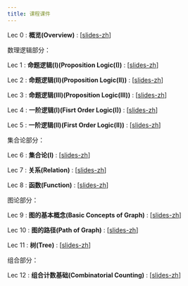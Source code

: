 ```yaml
---
title: 课程课件
---
```


Lec 0
: **概览(Overview)**
  :  \[[slides-zh](https://basics.sjtu.edu.cn/~yangqizhe/pdf/dm2025s/slides/DMLec0-handout.pdf)\]


数理逻辑部分：

Lec 1
: **命题逻辑(I)(Proposition Logic(I))**
  :  \[[slides-zh](https://basics.sjtu.edu.cn/~yangqizhe/pdf/dm2025s/slides/DMLec1-handout.pdf)\]

Lec 2
: **命题逻辑(II)(Proposition Logic(II))**
  :  \[[slides-zh](https://basics.sjtu.edu.cn/~yangqizhe/pdf/dm2025s/slides/DMLec2-handout.pdf)\]

Lec 3
: **命题逻辑(III)(Proposition Logic(III))**
  :  \[[slides-zh](https://basics.sjtu.edu.cn/~yangqizhe/pdf/dm2025s/slides/DMLec3-handout.pdf)\]

Lec 4
: **一阶逻辑(I)(Fisrt Order Logic(I))**
  :  \[[slides-zh](https://basics.sjtu.edu.cn/~yangqizhe/pdf/dm2025s/slides/DMLec4-handout.pdf)\]

Lec 5
: **一阶逻辑(II)(First Order Logic(II))**
  :  \[[slides-zh](https://basics.sjtu.edu.cn/~yangqizhe/pdf/dm2025s/slides/DMLec5-handout.pdf)\]



集合论部分：

Lec 6
: **集合论(I)**
  :  \[[slides-zh](https://basics.sjtu.edu.cn/~yangqizhe/pdf/dm2025s/slides/DMLec6-handout.pdf)\]

Lec 7
: **关系(Relation)**
  :  \[[slides-zh](https://basics.sjtu.edu.cn/~yangqizhe/pdf/dm2025s/slides/DMLec7-handout.pdf)\]

Lec 8
: **函数(Function)**
  :  \[[slides-zh](https://basics.sjtu.edu.cn/~yangqizhe/pdf/dm2025s/slides/DMLec8-handout.pdf)\]


图论部分：

Lec 9
: **图的基本概念(Basic Concepts of Graph)**
  :  \[[slides-zh](https://basics.sjtu.edu.cn/~yangqizhe/pdf/dm2025s/slides/DMLec9-handout.pdf)\]

Lec 10
: **图的路径(Path of Graph)**
  :  \[[slides-zh](https://basics.sjtu.edu.cn/~yangqizhe/pdf/dm2025s/slides/DMLec10-handout.pdf)\]

Lec 11
: **树(Tree)**
  :  \[[slides-zh](https://basics.sjtu.edu.cn/~yangqizhe/pdf/dm2025s/slides/DMLec11-handout.pdf)\]


组合部分：

Lec 12
: **组合计数基础(Combinatorial Counting)**
  :  \[[slides-zh](https://basics.sjtu.edu.cn/~yangqizhe/pdf/dm2025s/slides/DMLec12-handout.pdf)\]
